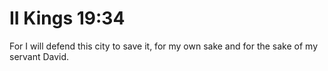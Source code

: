 # II Kings 19:34

For I will defend this city to save it, for my own sake and for the sake of my servant David.
